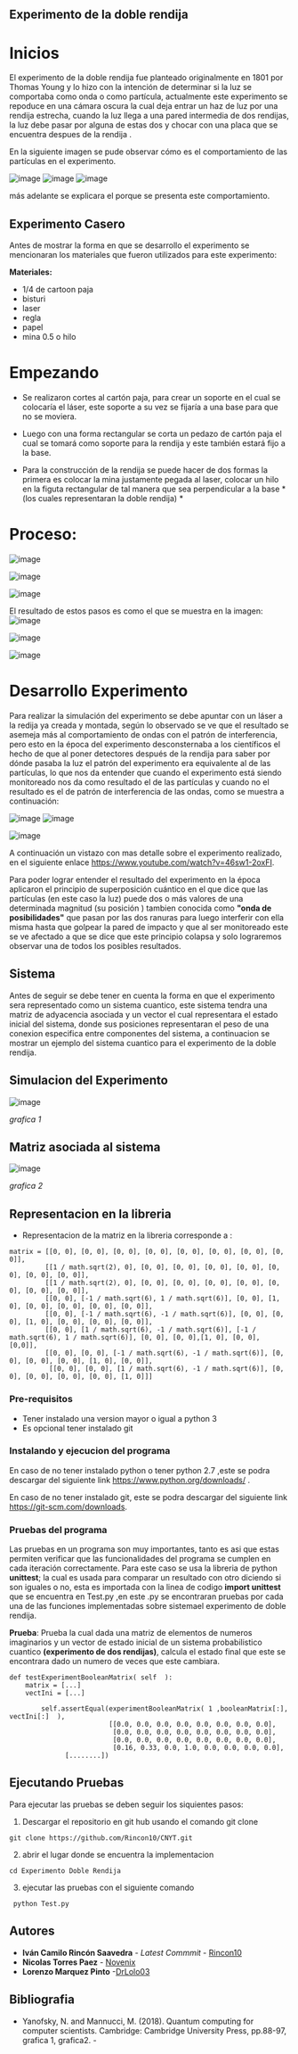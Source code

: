 ﻿## Experimento de la doble rendija

# Inicios
El experimento de la doble rendija fue planteado originalmente en 1801 por Thomas Young y lo hizo con la intención de determinar si la luz se comportaba como onda o como partícula, actualmente este experimento se repoduce en una cámara oscura la cual  deja entrar un haz de luz por una rendija estrecha, cuando la luz llega a una pared intermedia de  dos rendijas, la luz debe pasar por alguna de estas dos y chocar con una placa que se encuentra despues de la rendija .


En la siguiente imagen se pude observar cómo es el comportamiento de las partículas en el experimento.

![image](https://user-images.githubusercontent.com/53798019/76539289-92b84d00-644e-11ea-92df-48442a1831d2.png)
![image](https://user-images.githubusercontent.com/53798019/76539496-d90dac00-644e-11ea-8118-415db8201075.png)
![image](https://user-images.githubusercontent.com/53798019/76540305-f7c07280-644f-11ea-8610-5f409855351d.png)


más adelante se explicara el porque se presenta este comportamiento.


## Experimento Casero

Antes de mostrar la forma en que se desarrollo  el experimento se mencionaran los materiales que fueron utilizados para este experimento:

**Materiales:**
- 1/4 de cartoon paja 
- bisturi
- laser
- regla 
- papel 
- mina 0.5 o hilo 


# Empezando

- Se realizaron cortes al cartón paja, para crear un soporte en el cual se colocaría el láser, este soporte a su vez se fijaría a una base para que no se moviera.

- Luego con una forma rectangular se corta un pedazo de cartón paja el cual se tomará como soporte para la rendija y este también estará fijo a la base.

- Para la construcción de la rendija se puede hacer de dos formas la primera es colocar la mina justamente pegada al laser, colocar un hilo en la figuta rectangular de tal manera que sea perpendicular a la base  *(los cuales representaran la doble rendija) *


# Proceso:

![image](https://user-images.githubusercontent.com/53798019/76020821-268b9580-5ef2-11ea-8f11-e2ca34942eb1.png)

![image](https://user-images.githubusercontent.com/53798019/76020694-e0cecd00-5ef1-11ea-8e07-51b32bd5413d.png)

![image](https://user-images.githubusercontent.com/53798019/76020764-052aa980-5ef2-11ea-94bf-b9cf57e9981e.png)


El resultado de estos pasos es como el que se muestra en la imagen:
![image](https://user-images.githubusercontent.com/53798019/75843488-48c1ce00-5da1-11ea-9ef0-99a95b922e55.png)


![image](https://user-images.githubusercontent.com/53798019/75843715-d0a7d800-5da1-11ea-9833-04c4231fb213.png)


![image](https://user-images.githubusercontent.com/53798019/75939978-cb0dc900-5e59-11ea-9cc1-4d793654a7b5.png)


# Desarrollo Experimento
Para realizar la simulación del experimento se debe apuntar con un láser a la redija ya creada y montada, según lo observado se ve que el resultado se asemeja más al comportamiento de ondas con el patrón de interferencia, pero esto en  la época del experimento  desconsternaba a los científicos el hecho de que al poner detectores después de la rendija para saber por dónde pasaba la luz el patrón del experimento era equivalente al de las partículas, lo que nos da entender que cuando el experimento está siendo monitoreado nos da como resultado el de las partículas y cuando no el resultado es el de patrón de interferencia de las ondas, como se muestra a continuación:

![image](https://user-images.githubusercontent.com/53798019/75939978-cb0dc900-5e59-11ea-9cc1-4d793654a7b5.png)
![image](https://user-images.githubusercontent.com/53798019/76541511-b761f400-6451-11ea-9e06-3787fc40376c.png)

![image](https://user-images.githubusercontent.com/53798019/75844199-495b6400-5da3-11ea-88bd-993922dc9d39.png)

A continuación un vistazo con mas detalle sobre el experimento realizado, en el siguiente enlace https://www.youtube.com/watch?v=46sw1-2oxFI.

Para poder lograr entender el resultado del experimento en la época aplicaron el principio de superposición cuántico en el que dice que las partículas (en este caso la luz) puede  dos o más valores de una determinada magnitud (su posición ) tambien conocida como  **"onda de posibilidades"** que pasan por las dos ranuras para luego interferir con ella misma hasta que golpear la pared de impacto  y que al ser monitoreado este se ve afectado a que se dice que este principio colapsa y solo   lograremos observar una de todos los posibles resultados.


## Sistema

Antes de seguir se debe tener en cuenta la forma en que el experimento sera representado como un sistema cuantico, este sistema tendra una matriz de adyacencia asociada y un vector el cual representara el estado inicial del sistema, donde sus posiciones representaran el peso de una conexion especifica entre componentes del sistema, a continuacion se mostrar un ejemplo del sistema cuantico para el experimento de la doble rendija.

## Simulacion del Experimento 
![image](https://user-images.githubusercontent.com/53798019/76541740-03ad3400-6452-11ea-8a66-07a982e012ff.png)

*grafica 1*

## Matriz asociada al sistema
![image](https://user-images.githubusercontent.com/53798019/76541799-1de71200-6452-11ea-9ea0-272be402f2b5.png)


*grafica 2*

## Representacion en la libreria
- Representacion de la matriz en la libreria corresponde a :
```
matrix = [[0, 0], [0, 0], [0, 0], [0, 0], [0, 0], [0, 0], [0, 0], [0, 0]],
         [[1 / math.sqrt(2), 0], [0, 0], [0, 0], [0, 0], [0, 0], [0, 0], [0, 0], [0, 0]],
         [[1 / math.sqrt(2), 0], [0, 0], [0, 0], [0, 0], [0, 0], [0, 0], [0, 0], [0, 0]],
         [[0, 0], [-1 / math.sqrt(6), 1 / math.sqrt(6)], [0, 0], [1, 0], [0, 0], [0, 0], [0, 0], [0, 0]],
         [[0, 0], [-1 / math.sqrt(6), -1 / math.sqrt(6)], [0, 0], [0, 0], [1, 0], [0, 0], [0, 0], [0, 0]],
         [[0, 0], [1 / math.sqrt(6), -1 / math.sqrt(6)], [-1 / math.sqrt(6), 1 / math.sqrt(6)], [0, 0], [0, 0],[1, 0], [0, 0], [0,0]],
         [[0, 0], [0, 0], [-1 / math.sqrt(6), -1 / math.sqrt(6)], [0, 0], [0, 0], [0, 0], [1, 0], [0, 0]],
          [[0, 0], [0, 0], [1 / math.sqrt(6), -1 / math.sqrt(6)], [0, 0], [0, 0], [0, 0], [0, 0], [1, 0]]]
```



### Pre-requisitos

- Tener instalado una version mayor o igual a python 3
- Es opcional tener instalado git 



### Instalando y ejecucion del programa

En caso de no tener instalado python o tener python 2.7 ,este  se podra descargar del siguiente link 
https://www.python.org/downloads/ .

En caso de no tener instalado git, este  se podra descargar del siguiente link 
https://git-scm.com/downloads.

### Pruebas del programa 

Las pruebas en un programa son muy importantes, tanto es asi que estas permiten verificar que las funcionalidades del programa se cumplen en cada iteración correctamente.
Para este caso se usa la libreria de python  **unittest**; la cual es usada para comparar un resultado con otro diciendo si son iguales o no, esta es  importada con la linea de codigo **import unittest** que se encuentra en Test.py ,en este .py se encontraran  pruebas por cada una de las funciones implementadas sobre sistemael experimento de doble rendija.


**Prueba**:  Prueba  la cual dada una matriz de elementos de numeros imaginarios y un vector de estado inicial de un sistema probabilistico cuantico  **(experimento de dos rendijas)**, calcula el estado final que este se encontrara dado un numero de veces que este cambiara.

```
def testExperimentBooleanMatrix( self  ):
	matrix = [...]
	vectIni = [...]

        self.assertEqual(experimentBooleanMatrix( 1 ,booleanMatrix[:], vectIni[:]  ),
                         [[0.0, 0.0, 0.0, 0.0, 0.0, 0.0, 0.0, 0.0],
                          [0.0, 0.0, 0.0, 0.0, 0.0, 0.0, 0.0, 0.0],
                          [0.0, 0.0, 0.0, 0.0, 0.0, 0.0, 0.0, 0.0],
                          [0.16, 0.33, 0.0, 1.0, 0.0, 0.0, 0.0, 0.0],
			  [........])
```


## Ejecutando Pruebas

Para ejecutar las pruebas se deben seguir los siquientes pasos:

1) Descargar el repositorio en git hub usando el comando git clone  
```
git clone https://github.com/Rincon10/CNYT.git
```

2)  abrir el lugar donde se encuentra la implementacion
```
cd Experimento Doble Rendija

```

3) ejecutar las pruebas  con el siguiente comando 

```
 python Test.py
```


## Autores

- **Iván Camilo Rincón Saavedra** - *Latest Commmit* - [Rincon10](https://github.com/Rincon10)
- **Nicolas Torres Paez** - [Novenix](https://github.com/Novenix)
- **Lorenzo Marquez Pinto** -[DrLolo03](https://github.com/DrLolo03) 



## Bibliografia 
 - Yanofsky, N. and Mannucci, M. (2018). Quantum computing for computer scientists. Cambridge: Cambridge University Press, pp.88-97, grafica 1, grafica2. - 

